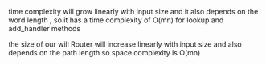 time complexity will grow linearly  with input size  and it also depends on the word length ,
so it has a time complexity of O(mn) for lookup and add_handler methods

the size of our will Router will increase linearly with input size and also depends on the path length
so space complexity is O(mn)